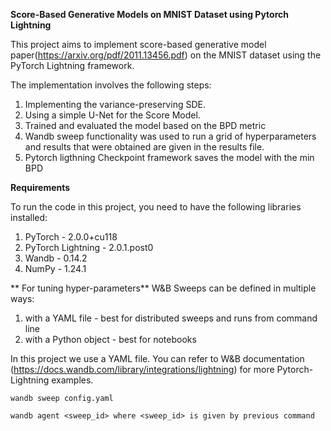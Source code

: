 **Score-Based Generative Models on MNIST Dataset using Pytorch Lightning**


This project aims to implement score-based generative model paper(https://arxiv.org/pdf/2011.13456.pdf) on the MNIST dataset using the PyTorch Lightning framework. 


The implementation involves the following steps:

1. Implementing the variance-preserving SDE.
2. Using a simple U-Net for the Score Model.
3. Trained and evaluated the model based on the BPD metric
4. Wandb sweep functionality was used to run a grid of hyperparameters and results that were obtained are given in the results file.
5. Pytorch ligthning Checkpoint framework saves the model with the min BPD


**Requirements**

To run the code in this project, you need to have the following libraries installed:

1. PyTorch - 2.0.0+cu118
2. PyTorch Lightning - 2.0.1.post0
3. Wandb - 0.14.2
4. NumPy - 1.24.1

** For tuning hyper-parameters** 
W&B Sweeps can be defined in multiple ways:

1. with a YAML file - best for distributed sweeps and runs from command line
2. with a Python object - best for notebooks


In this project we use a YAML file. You can refer to W&B documentation (https://docs.wandb.com/library/integrations/lightning) for more Pytorch-Lightning examples.
```
wandb sweep config.yaml
```
```
wandb agent <sweep_id> where <sweep_id> is given by previous command
```

